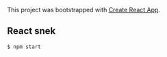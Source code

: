 This project was bootstrapped with [Create React App](https://github.com/facebookincubator/create-react-app).

## React snek

```
$ npm start
```
